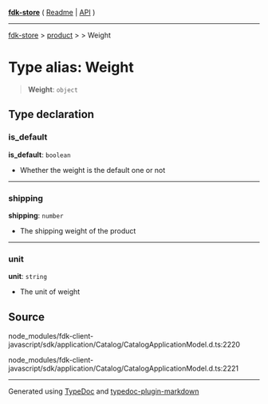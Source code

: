 [**fdk-store**](../../../README.md) ( [Readme](../../../README.md) \| [API](../../../API.md) )

---

[fdk-store](../../../API.md) > [product](../../README.md) > [<internal>](../README.md) > Weight

# Type alias: Weight

> **Weight**: `object`

## Type declaration

### is_default

**is_default**: `boolean`

- Whether the weight is the default one or not

---

### shipping

**shipping**: `number`

- The shipping weight of the product

---

### unit

**unit**: `string`

- The unit of weight

## Source

node_modules/fdk-client-javascript/sdk/application/Catalog/CatalogApplicationModel.d.ts:2220

node_modules/fdk-client-javascript/sdk/application/Catalog/CatalogApplicationModel.d.ts:2221

---

Generated using [TypeDoc](https://typedoc.org/) and [typedoc-plugin-markdown](https://www.npmjs.com/package/typedoc-plugin-markdown)
